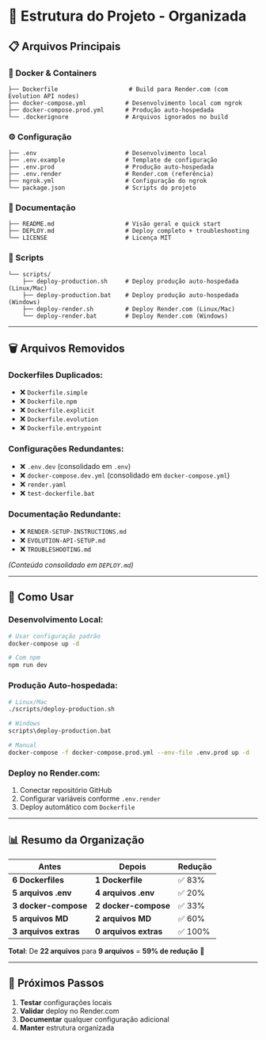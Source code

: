 # 📁 Estrutura do Projeto - Organizada

## 📋 **Arquivos Principais**

### **🐳 Docker & Containers**
```
├── Dockerfile                    # Build para Render.com (com Evolution API nodes)
├── docker-compose.yml           # Desenvolvimento local com ngrok
├── docker-compose.prod.yml      # Produção auto-hospedada
└── .dockerignore                # Arquivos ignorados no build
```

### **⚙️ Configuração**
```
├── .env                         # Desenvolvimento local
├── .env.example                 # Template de configuração
├── .env.prod                    # Produção auto-hospedada
├── .env.render                  # Render.com (referência)
├── ngrok.yml                    # Configuração do ngrok
└── package.json                 # Scripts do projeto
```

### **📖 Documentação**
```
├── README.md                    # Visão geral e quick start
├── DEPLOY.md                    # Deploy completo + troubleshooting
└── LICENSE                      # Licença MIT
```

### **🔧 Scripts**
```
└── scripts/
    ├── deploy-production.sh     # Deploy produção auto-hospedada (Linux/Mac)
    ├── deploy-production.bat    # Deploy produção auto-hospedada (Windows)
    ├── deploy-render.sh         # Deploy Render.com (Linux/Mac)
    └── deploy-render.bat        # Deploy Render.com (Windows)
```

---

## 🗑️ **Arquivos Removidos**

### **Dockerfiles Duplicados:**
- ❌ `Dockerfile.simple`
- ❌ `Dockerfile.npm`
- ❌ `Dockerfile.explicit`
- ❌ `Dockerfile.evolution`
- ❌ `Dockerfile.entrypoint`

### **Configurações Redundantes:**
- ❌ `.env.dev` (consolidado em `.env`)
- ❌ `docker-compose.dev.yml` (consolidado em `docker-compose.yml`)
- ❌ `render.yaml`
- ❌ `test-dockerfile.bat`

### **Documentação Redundante:**
- ❌ `RENDER-SETUP-INSTRUCTIONS.md`
- ❌ `EVOLUTION-API-SETUP.md`
- ❌ `TROUBLESHOOTING.md`

*(Conteúdo consolidado em `DEPLOY.md`)*

---

## 🎯 **Como Usar**

### **Desenvolvimento Local:**
```bash
# Usar configuração padrão
docker-compose up -d

# Com npm
npm run dev
```

### **Produção Auto-hospedada:**
```bash
# Linux/Mac
./scripts/deploy-production.sh

# Windows
scripts\deploy-production.bat

# Manual
docker-compose -f docker-compose.prod.yml --env-file .env.prod up -d
```

### **Deploy no Render.com:**
1. Conectar repositório GitHub
2. Configurar variáveis conforme `.env.render`
3. Deploy automático com `Dockerfile`

---

## 📊 **Resumo da Organização**

| Antes | Depois | Redução |
|-------|--------|---------|
| **6 Dockerfiles** | **1 Dockerfile** | ✅ 83% |
| **5 arquivos .env** | **4 arquivos .env** | ✅ 20% |
| **3 docker-compose** | **2 docker-compose** | ✅ 33% |
| **5 arquivos MD** | **2 arquivos MD** | ✅ 60% |
| **3 arquivos extras** | **0 arquivos extras** | ✅ 100% |

**Total**: De **22 arquivos** para **9 arquivos** = **59% de redução** 🎉

---

## 🚀 **Próximos Passos**

1. **Testar** configurações locais
2. **Validar** deploy no Render.com
3. **Documentar** qualquer configuração adicional
4. **Manter** estrutura organizada